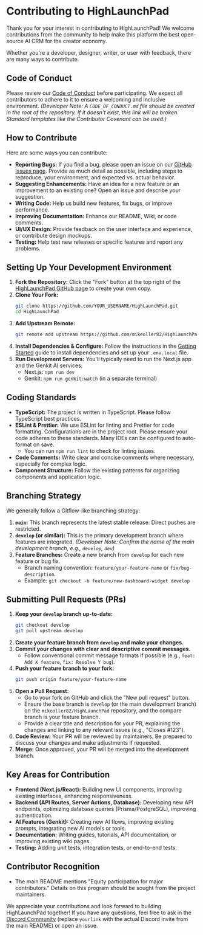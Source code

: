 # Contributing to HighLaunchPad

Thank you for your interest in contributing to HighLaunchPad! We welcome contributions from the community to help make this platform the best open-source AI CRM for the creator economy.

Whether you're a developer, designer, writer, or user with feedback, there are many ways to contribute.

## Code of Conduct

Please review our [Code of Conduct](CODE_OF_CONDUCT.md) before participating. We expect all contributors to adhere to it to ensure a welcoming and inclusive environment.
*(Developer Note: A `CODE_OF_CONDUCT.md` file should be created in the root of the repository. If it doesn't exist, this link will be broken. Standard templates like the Contributor Covenant can be used.)*

## How to Contribute

Here are some ways you can contribute:

*   **Reporting Bugs:** If you find a bug, please open an issue on our [GitHub Issues page](https://github.com/mikeoller82/HighLaunchPad/issues). Provide as much detail as possible, including steps to reproduce, your environment, and expected vs. actual behavior.
*   **Suggesting Enhancements:** Have an idea for a new feature or an improvement to an existing one? Open an issue and describe your suggestion.
*   **Writing Code:** Help us build new features, fix bugs, or improve performance.
*   **Improving Documentation:** Enhance our README, Wiki, or code comments.
*   **UI/UX Design:** Provide feedback on the user interface and experience, or contribute design mockups.
*   **Testing:** Help test new releases or specific features and report any problems.

## Setting Up Your Development Environment

1.  **Fork the Repository:** Click the "Fork" button at the top right of the [HighLaunchPad GitHub page](https://github.com/mikeoller82/HighLaunchPad) to create your own copy.
2.  **Clone Your Fork:**
    ```bash
    git clone https://github.com/YOUR_USERNAME/HighLaunchPad.git
    cd HighLaunchPad
    ```
3.  **Add Upstream Remote:**
    ```bash
    git remote add upstream https://github.com/mikeoller82/HighLaunchPad.git
    ```
4.  **Install Dependencies & Configure:** Follow the instructions in the [Getting Started](Getting-Started.md) guide to install dependencies and set up your `.env.local` file.
5.  **Run Development Servers:** You'll typically need to run the Next.js app and the Genkit AI services:
    *   Next.js: `npm run dev`
    *   Genkit: `npm run genkit:watch` (in a separate terminal)

## Coding Standards

*   **TypeScript:** The project is written in TypeScript. Please follow TypeScript best practices.
*   **ESLint & Prettier:** We use ESLint for linting and Prettier for code formatting. Configurations are in the project root. Please ensure your code adheres to these standards. Many IDEs can be configured to auto-format on save.
    *   You can run `npm run lint` to check for linting issues.
*   **Code Comments:** Write clear and concise comments where necessary, especially for complex logic.
*   **Component Structure:** Follow the existing patterns for organizing components and application logic.

## Branching Strategy

We generally follow a Gitflow-like branching strategy:

1.  **`main`:** This branch represents the latest stable release. Direct pushes are restricted.
2.  **`develop` (or similar):** This is the primary development branch where features are integrated. *(Developer Note: Confirm the name of the main development branch, e.g., `develop`, `dev`)*
3.  **Feature Branches:** Create a new branch from `develop` for each new feature or bug fix.
    *   Branch naming convention: `feature/your-feature-name` or `fix/bug-description`.
    *   Example: `git checkout -b feature/new-dashboard-widget develop`

## Submitting Pull Requests (PRs)

1.  **Keep your `develop` branch up-to-date:**
    ```bash
    git checkout develop
    git pull upstream develop
    ```
2.  **Create your feature branch from `develop` and make your changes.**
3.  **Commit your changes with clear and descriptive commit messages.**
    *   Follow conventional commit message formats if possible (e.g., `feat: Add X feature`, `fix: Resolve Y bug`).
4.  **Push your feature branch to your fork:**
    ```bash
    git push origin feature/your-feature-name
    ```
5.  **Open a Pull Request:**
    *   Go to your fork on GitHub and click the "New pull request" button.
    *   Ensure the base branch is `develop` (or the main development branch) on the `mikeoller82/HighLaunchPad` repository, and the compare branch is your feature branch.
    *   Provide a clear title and description for your PR, explaining the changes and linking to any relevant issues (e.g., "Closes #123").
6.  **Code Review:** Your PR will be reviewed by maintainers. Be prepared to discuss your changes and make adjustments if requested.
7.  **Merge:** Once approved, your PR will be merged into the development branch.

## Key Areas for Contribution

*   **Frontend (Next.js/React):** Building new UI components, improving existing interfaces, enhancing responsiveness.
*   **Backend (API Routes, Server Actions, Database):** Developing new API endpoints, optimizing database queries (Prisma/PostgreSQL), improving authentication.
*   **AI Features (Genkit):** Creating new AI flows, improving existing prompts, integrating new AI models or tools.
*   **Documentation:** Writing guides, tutorials, API documentation, or improving existing wiki pages.
*   **Testing:** Adding unit tests, integration tests, or end-to-end tests.

## Contributor Recognition

*   The main README mentions "Equity participation for major contributors." Details on this program should be sought from the project maintainers.

We appreciate your contributions and look forward to building HighLaunchPad together! If you have any questions, feel free to ask in the [Discord Community](https://discord.gg/yourlink) (replace `yourlink` with the actual Discord invite from the main README) or open an issue.
